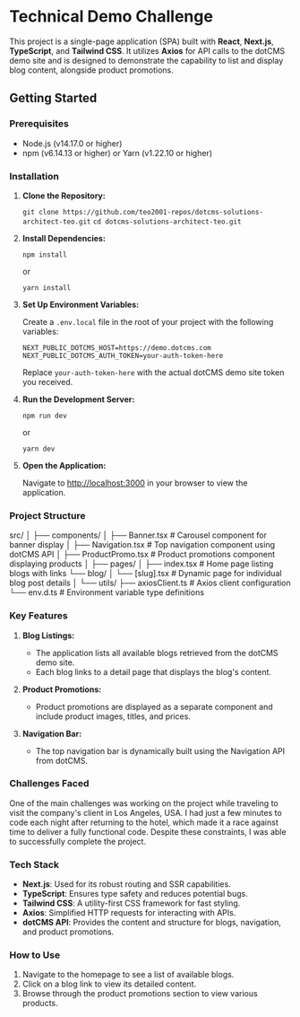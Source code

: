 
# Technical Demo Challenge

This project is a single-page application (SPA) built with **React**, **Next.js**, **TypeScript**, and **Tailwind CSS**. It utilizes **Axios** for API calls to the dotCMS demo site and is designed to demonstrate the capability to list and display blog content, alongside product promotions.

## Getting Started

### Prerequisites

-   Node.js (v14.17.0 or higher)
-   npm (v6.14.13 or higher) or Yarn (v1.22.10 or higher)

### Installation

1.  **Clone the Repository:**
    
    `git clone https://github.com/teo2001-repos/dotcms-solutions-architect-teo.git`
    `cd dotcms-solutions-architect-teo.git` 
    
2.  **Install Dependencies:**

    `npm install` 
    
    or
    
    `yarn install` 
    
4.  **Set Up Environment Variables:**
    
    Create a `.env.local` file in the root of your project with the following variables:
    
    `NEXT_PUBLIC_DOTCMS_HOST=https://demo.dotcms.com 
    NEXT_PUBLIC_DOTCMS_AUTH_TOKEN=your-auth-token-here`
    
    Replace `your-auth-token-here` with the actual dotCMS demo site token you received.
    
5.  **Run the Development Server:**

    `npm run dev` 
    
    or
    
    `yarn dev` 
    
6.  **Open the Application:**
    
    Navigate to [http://localhost:3000](http://localhost:3000) in your browser to view the application.
    

### Project Structure

src/
│
├── components/
│   ├── Banner.tsx          # Carousel component for banner display
│   ├── Navigation.tsx      # Top navigation component using dotCMS API
│   ├── ProductPromo.tsx    # Product promotions component displaying products
│
├── pages/
│   ├── index.tsx           # Home page listing blogs with links
    └── blog/
│       └── [slug].tsx          # Dynamic page for individual blog post details
│
└── utils/
    ├── axiosClient.ts      # Axios client configuration
    └── env.d.ts            # Environment variable type definitions

### Key Features

1.  **Blog Listings:**
    
    -   The application lists all available blogs retrieved from the dotCMS demo site.
    -   Each blog links to a detail page that displays the blog's content.
2.  **Product Promotions:**
    
    -   Product promotions are displayed as a separate component and include product images, titles, and prices.
3.  **Navigation Bar:**
    
    -   The top navigation bar is dynamically built using the Navigation API from dotCMS.

### Challenges Faced

One of the main challenges was working on the project while traveling to visit the company's client in Los Angeles, USA. I had just a few minutes to code each night after returning to the hotel, which made it a race against time to deliver a fully functional code. Despite these constraints, I was able to successfully complete the project.

### Tech Stack

-   **Next.js**: Used for its robust routing and SSR capabilities.
-   **TypeScript**: Ensures type safety and reduces potential bugs.
-   **Tailwind CSS**: A utility-first CSS framework for fast styling.
-   **Axios**: Simplified HTTP requests for interacting with APIs.
-   **dotCMS API**: Provides the content and structure for blogs, navigation, and product promotions.

### How to Use

1.  Navigate to the homepage to see a list of available blogs.
2.  Click on a blog link to view its detailed content.
3.  Browse through the product promotions section to view various products.
